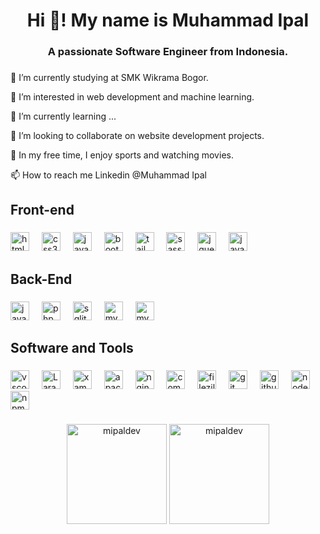<h1 align="center">Hi 👋! My name is Muhammad Ipal</h1>

###

<h3 align="center">A passionate Software Engineer from Indonesia.</h3>

###
###

<div align="left">
  <p>🔭 I’m currently studying at SMK Wikrama Bogor.</p>
  <p>👀 I’m interested in web development and machine learning.</p>
  <p>🌱 I’m currently learning ...</p>
  <p>💞️ I’m looking to collaborate on website development projects.</p>
  <p>💼 In my free time, I enjoy sports and watching movies.</p>
  <p>📫 How to reach me Linkedin @Muhammad Ipal</p>
</div>

###

<h2 align="left">Front-end</h3>

###

<div align="left">
  <img src="https://cdn.jsdelivr.net/gh/devicons/devicon/icons/html5/html5-original.svg" height="30" alt="html5" />
  <img width="12" />
  <img src="https://cdn.jsdelivr.net/gh/devicons/devicon/icons/css3/css3-original.svg" height="30" alt="css3" />
  <img width="12" />
  <img src="https://cdn.jsdelivr.net/gh/devicons/devicon/icons/javascript/javascript-original.svg" height="30"
    alt="javascript" />
  <img width="12" />
  <img src="https://cdn.jsdelivr.net/gh/devicons/devicon/icons/bootstrap/bootstrap-original.svg" height="30"
    alt="bootstrap" />
  <img width="12" />
  <img src="https://cdn.simpleicons.org/tailwindcss/06B6D4" height="30" alt="tailwindcss" />
  <img width="12" />
  <img src="https://cdn.simpleicons.org/sass/FF369B" height="30" alt="sass" />
  <img width="12" />
  <img src="https://cdn.jsdelivr.net/gh/devicons/devicon/icons/jquery/jquery-original.svg" height="30" alt="jquery" />
  <img width="12" />
  <img src="https://cdn.jsdelivr.net/gh/devicons/devicon/icons/alpinejs/alpinejs-original.svg" height="30"
    alt="javascript" />
</div>

###

<h3 align="left"></h3>

###

<h2 align="left">Back-End</h3>

###

<div align="left">
  <img src="https://cdn.jsdelivr.net/gh/devicons/devicon/icons/javascript/javascript-original.svg" height="30"
    alt="javascript" />
  <img width="12" />
  <img src="https://cdn.jsdelivr.net/gh/devicons/devicon/icons/php/php-original.svg" height="30" alt="php" />
  <img width="12" />
  <img src="https://cdn.jsdelivr.net/gh/devicons/devicon/icons/sqlite/sqlite-original.svg" height="30" alt="sqlite" />
  <img width="12" />
  <img src="https://cdn.jsdelivr.net/gh/devicons/devicon/icons/mysql/mysql-original.svg" height="30" alt="mysql" />
  <img width="12" />
  <img src="https://cdn.jsdelivr.net/gh/devicons/devicon/icons/laravel/laravel-original.svg" height="30" alt="mysql" />
</div>

###

<h3 align="left"></h3>

###

<h2 align="left">Software and Tools</h2>

###

<div align="left">
  <img src="https://cdn.jsdelivr.net/gh/devicons/devicon/icons/vscode/vscode-original.svg" height="30" alt="vscode" />
  <img width="12" />
  <img src="https://cdn.simpleicons.org/laragon/2A9DF4" height="30" alt="Laragon" />
  <img width="12" />
  <img src="https://cdn.simpleicons.org/xampp/FF7600" height="30" alt="xampp" />
  <img width="12" />
  <img src="https://cdn.jsdelivr.net/gh/devicons/devicon/icons/apache/apache-original.svg" height="30" alt="apache" />
  <img width="12" />
  <img src="https://cdn.jsdelivr.net/gh/devicons/devicon/icons/nginx/nginx-original.svg" height="30" alt="nginx" />
  <img width="12" />
  <img src="https://cdn.jsdelivr.net/gh/devicons/devicon/icons/composer/composer-original.svg" height="30"
    alt="composer" />
  <img width="12" />
  <img src="https://cdn.jsdelivr.net/gh/devicons/devicon/icons/filezilla/filezilla-plain.svg" height="30"
    alt="filezilla" />
  <img width="12" />
  <img src="https://cdn.jsdelivr.net/gh/devicons/devicon/icons/git/git-original.svg" height="30" alt="git" />
  <img width="12" />
  <img src="https://skillicons.dev/icons?i=github" height="30" alt="github" />
  <img width="12" />
  <img src="https://cdn.jsdelivr.net/gh/devicons/devicon/icons/nodejs/nodejs-original.svg" height="30" alt="nodejs" />
  <img width="12" />
  <img src="https://cdn.jsdelivr.net/gh/devicons/devicon/icons/npm/npm-original-wordmark.svg" height="30" alt="npm" />
</div>

###

<h3 align="left"></h3>

###

<h3 align="left"></h3>

###

<div align="center" >
  <img
    src="https://github-readme-stats.vercel.app/api/top-langs?username=mipaldev&show_icons=true&locale=en&layout=compact"
    alt="mipaldev" height="160" />
  <img src="https://github-readme-streak-stats.herokuapp.com/?user=mipaldev&" alt="mipaldev" height="160" />
</div>

###
